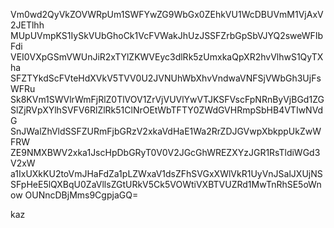 Vm0wd2QyVkZOVWRpUm1SWFYwZG9WbGx0ZEhkVU1WcDBUVmM1VjAxV2JETlhh
MUpUVmpKS1IySkVUbGhoCk1VcFVWakJhUzJSSFZrbGpSbVJYQ2sweWFIbFdi
VEI0VXpGSmVWUnJiR2xTYlZKWVEyc3dlRk5zUmxkaQpXR2hvVlhwS1QyTXha
SFZTYkdScFVteHdXVkV5TVV0U2JVNUhWbXhvVndwaVNFSjVWbGh3UjFsWFRu
Sk8KVm1SWVlrWmFjRlZ0TlVOV1ZrVjVUVlYwVTJKSFVscFpNRnByVjBGd1ZG
SlZjRVpXYlhSVFV6RlZlRk51ClNrOEtWbTFTY0ZWdGVHRmpSbHB4VTIwNVdG
SnJWalZhVldSSFZURmFjbGRzV2xkaVdHaE1Wa2RrZDJGVwpXbkppUkZwWFRW
ZE9NMXBWV2xka1JscHpDbGRyT0V0V2JGcGhWREZXYzJGR1RsTldiWGd3V2xW
a1IxUXkKU2toVmJHaFdZa1pLZWxaV1dsZFhSVGxXWlVkR1UyVnJSalJXUjNS
SFpHeE5lQXBqU0ZaVllsZGtURkV5Ck5VOWtiVXBTVUZRd1MwTnRhSE5oWnow
OUNncDBjMms9CgpjaGQ=

kaz